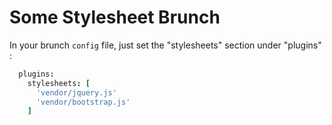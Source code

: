 Some Stylesheet Brunch
======================


In your brunch `config` file, just set the "stylesheets" section under "plugins" :

```coffee
  plugins:
    stylesheets: [
      'vendor/jquery.js'
      'vendor/bootstrap.js'
    ]
```